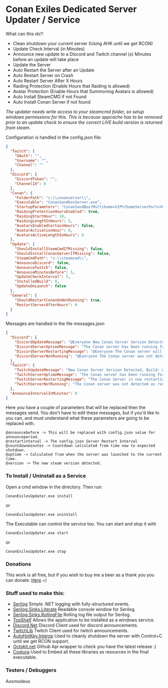 # Conan Exiles Dedicated Server Updater / Service

What can this do?:

 * Clean shutdown your current server (Using AHK until we get RCON)
 * Update Check Interval (in Minutes)
 * Announce new update to a Discord and Twitch channel (x) Minutes before an update will take place
 * Update the Server
 * Auto Restart the Server after an Update
 * Auto Restart Server on Crash
 * Auto Restart Server After X Hours
 * Raiding Protection (Enable Hours that Raiding is allowed)
 * Avatar Protection (Enable Hours that Summoning Avatars is allowed)
 * Auto Install SteamCMD if not Found
 * Auto Install Conan Server if not found


*The updater needs write access to your steamcmd folder, so setup windows permissions for this. This is because appcache has to be removed prior to an update check to ensure the correct LIVE build version is returned from steam.*

Configuration is handled in the config.json file:

```json
{
  "Twitch": {
    "OAuth": "",
    "Username": "",
    "Channel": ""
  },
  "Discord": {
    "DiscordToken": "",
    "ChannelId": 0
  },
  "Conan": {
    "FolderPath": "c:\\conanserver\\",
    "Executable": "ConanSandboxServer.exe",
    "StartupParameters": "ConanSandBox?Multihome=%IP%?GameServerPort=%GamePort%?GameServerQueryPort=%QueryPort%?MaxPlayers=%MaxPlayers%?listen?AdminPassword=%AdminPass%",
    "RaidingProtectionHoursEnabled": true,
    "RaidingStartHour": 18,
    "RaidingLengthInHours": 5,
	"AvatarsEnabledCertainHours": false,
    "AvatarActivationHour": 0,
    "AvatarsActiveLengthInHours": 0
  },
  "Update": {
    "ShouldInstallSteamCmdIfMissing": false,
    "ShouldInstallConanServerIfMissing": false,
    "SteamCmdPath": "c:\\steamcmd\\",
    "AnnounceDiscord": false,
    "AnnounceTwitch": false,
    "AnnounceMinutesBefore": 5,
    "UpdateCheckInterval": 5,
    "InstalledBuild": 0,
	"UpdateOnLaunch": false
  },
  "General": {
    "ShouldRestartConanOnNotRunning": true,
    "RestartServerAfterHours": 0
  }
}
```

Messages are handled in the file messages.json

```json
{
  "Discord": {
    "DiscordUpdateMessage": "@Everyone New Conan Server Version Detected, Build: @version. The server will restart in @announcebefore.",
    "DiscordServerUptimeMessage": "The Conan server has been running for @uptime. Restarts are scheduled every @restartinterval. The server will restart in @countdownminutes.",
    "DiscordServerRestartingMessage": "@Everyone The Conan server will restart in @countdownminutes. It will show online in a few minutes.",
    "DiscordServerNotRunning": "@Everyone The Conan server was not detected as running. It will start now, and be online within 2-3 Minutes"
  },
  "Twitch": {
    "TwitchUpdateMessage": "New Conan Server Version Detected, Build: @version. The server will restart in @announcebefore.",
    "TwitchServerUptimeMessage": "The Conan server has been running for @uptime. Restarts are scheduled every @restartinterval. The server will restart in @countdownminutes.",
    "TwitchServerRestartingMessage": "The Conan Server is now restarting. It will show online in a few minutes",
    "TwitchServerNotRunning": "The Conan server was not detected as running. It will start now, and be online within 2-3 Minutes"
  },
  "AnnounceIntervalInMinutes": 0
}
```

Here you have a couple of parameters that will be replaced then the messages send.
You don't have to edit these messages, but if you'd like to you can, and must understand what these parameters are going to be replaced with.

```
@announcebefore -> This will be replaced with config.json value for announceperiod.
@restartinterval -> The config.json Server Restart Interval
@countdownminutes -> Countdown calculated from time now to expected shutdown.
@uptime -> Calculated from when the server was launched to the current time.
@version -> The new steam version detected.
```

### To Install / Uninstall as a Service
Open a cmd window in the directory. 
Then run:
```
ConanExilesUpdater.exe install
```
or
```
ConanExilesUpdater.exe uninstall
```

The Executable can control the service too. You can start and stop it with
```
ConanExilesUpdater.exe start
```
or
```
ConanExilesUpdater.exe stop
```

### Donations
This work is all free, but if you wish to buy me a beer as a thank you you can donate: [Here](https://streamtip.com/t/prom3theu5) =)


### Stuff used to make this:

 * [Serilog](https://github.com/serilog/serilog) Simple .NET logging with fully-structured events.
 * [Serilog.Sinks.Literate](https://github.com/serilog/serilog-sinks-literate) Readable console window for Serilog.
 * [Serilog.Sinks.RollingFile](https://github.com/serilog/serilog-sinks-rollingfile) Rolling log file output for Serilog.
 * [TopShelf](https://github.com/Topshelf/Topshelf) Allows the application to be installed as a windows service.
 * [Discord.Net](https://github.com/RogueException/Discord.Net) Discord Client used for discord announcements.
 * [TwitchLib](https://github.com/swiftyspiffy/TwitchLib) Twitch Client used for twitch announcements.
 * [AutoHotKey.Interop](https://github.com/amazing-andrew/AutoHotkey.Interop) Used to cleanly shutdown the server with Control+C until we get RCON support.
 * [Octokit.net](https://github.com/octokit/octokit.net) Github Api wrapper to check you have the latest release :)
 * [Costura](https://github.com/Fody/Costura) Used to Embed all these libraries as resources in the final executable.
  
 
 ### Testers / Debuggers
 
 Aoxmodeus
